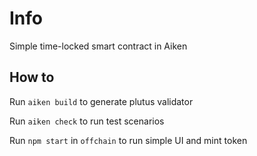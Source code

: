 # Info

Simple time-locked smart contract in Aiken

## How to

Run `aiken build` to generate plutus validator

Run `aiken check` to run test scenarios

Run `npm start` in `offchain` to run simple UI and mint token

